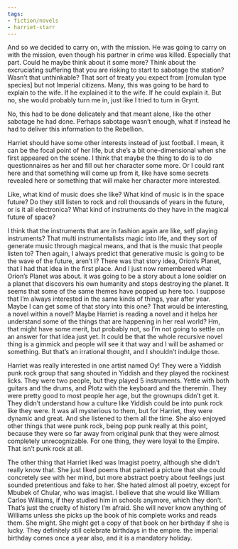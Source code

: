 ```yaml
---
tags:
- fiction/novels
- harriet-starr
---
```


And so we decided to carry on, with the mission. He was going to carry
on with the mission, even though his partner in crime was killed.
Especially that part. Could he maybe think about it some more? Think
about the excruciating suffering that you are risking to start to
sabotage the station? Wasn’t that unthinkable? That sort of treaty you
expect from \[romulan type species\] but not Imperial citizens. Many,
this was going to be hard to explain to the wife. If he explained it to
the wife. If he could explain it. But no, she would probably turn me in,
just like I tried to turn in Grynt.

No, this had to be done delicately and that meant alone, like the other
sabotage he had done. Perhaps sabotage wasn’t enough, what if instead he
had to deliver this information to the Rebellion.

Harriet should have some other interests instead of just football. I
mean, it can be the focal point of her life, but she’s a bit
one-dimensional when she first appeared on the scene. I think that maybe
the thing to do is to do questionnaires as her and fill out her
character some more. Or I could rant here and that something will come
up from it, like have some secrets revealed here or something that will
make her character more interested.

Like, what kind of music does she like? What kind of music is in the
space future? Do they still listen to rock and roll thousands of years
in the future, or is it all electronica? What kind of instruments do
they have in the magical future of space?

I think that the instruments that are in fashion again are like, self
playing instruments? That multi instrumentalists magic into life, and
they sort of generate music through magical means, and that is the music
that people listen to? Then again, I always predict that generative
music is going to be the wave of the future, aren’t I? There was that
story idea, Orion’s Planet, that I had that idea in the first place. And
I just now remembered what Orion’s Planet was about. it was going to be
a story about a lone soldier on a planet that discovers his own humanity
and stops destroying the planet. It seems that some of the same themes
have popped up here too. I suppose that I’m always interested in the
same kinds of things, year after year. Maybe I can get some of that
story into this one? That would be interesting, a novel within a novel?
Maybe Harriet is reading a novel and it helps her understand some of the
things that are happening in her real world? Hm, that might have some
merit, but probably not, so I’m not going to settle on an answer for
that idea just yet. It could be that the whole recursive novel thing is
a gimmick and people will see it that way and I will be ashamed or
something. But that’s an irrational thought, and I shouldn’t indulge
those.

Harriet was really interested in one artist named Oy! They were a
Yiddish punk rock group that sang shouted in Yiddish and they played the
rockinest licks. They were two people, but they played 5 instruments.
Yettle with both guitars and the drums, and Plotz with the keyboard and
the theremin. They were pretty good to most people her age, but the
grownups didn’t get it. They didn’t understand how a culture like
Yiddish could be into punk rock like they were. It was all mysterious to
them, but for Harriet, they were dynamic and great. And she listened to
them all the time. She also enjoyed other things that were punk rock,
being pop punk really at this point, because they were so far away from
original punk that they were almost completely unrecognizable. For one
thing, they were loyal to the Empire. That isn’t punk rock at all.

The other thing that Harriet liked was Imagist poetry, although she
didn’t really know that. She just liked poems that painted a picture
that she could concretely see with her mind, but more abstract poetry
about feelings just sounded pretentious and fake to her. She hated
almost all poetry, except for Mbubek of Chular, who was imagist. I
believe that she would like William Carlos Williams, if they studied him
in schools anymore, which they don’t. That’s just the cruelty of history
I’m afraid. She will never know anything of Williams unless she picks up
the book of his complete works and reads them. She might. She might get
a copy of that book on her birthday if she is lucky. They definitely
still celebrate birthdays in the empire. the imperial birthday comes
once a year also, and it is a mandatory holiday.
